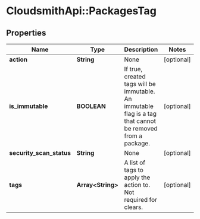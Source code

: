 # CloudsmithApi::PackagesTag

## Properties
Name | Type | Description | Notes
------------ | ------------- | ------------- | -------------
**action** | **String** | None | [optional] 
**is_immutable** | **BOOLEAN** | If true, created tags will be immutable. An immutable flag is a tag that cannot be removed from a package. | [optional] 
**security_scan_status** | **String** | None | [optional] 
**tags** | **Array&lt;String&gt;** | A list of tags to apply the action to. Not required for clears. | [optional] 


